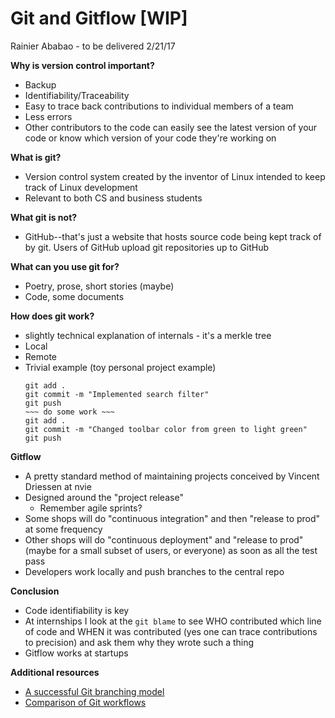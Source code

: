 # Git and Gitflow [WIP]

Rainier Ababao - to be delivered 2/21/17

**Why is version control important?**

- Backup
- Identifiability/Traceability
- Easy to trace back contributions to individual members of a team
- Less errors
- Other contributors to the code can easily see the latest version of your code or know which version of your code they're working on

**What is git?**

- Version control system created by the inventor of Linux intended to keep track of Linux development
- Relevant to both CS and business students

**What git is not?**

- GitHub--that's just a website that hosts source code being kept track of by git. Users of GitHub upload git repositories up to GitHub

**What can you use git for?**

- Poetry, prose, short stories (maybe)
- Code, some documents

**How does git work?**

- slightly technical explanation of internals - it's a merkle tree
- Local
- Remote
- Trivial example (toy personal project example)
	```
	git add .
	git commit -m "Implemented search filter"
	git push
	~~~ do some work ~~~
	git add .
	git commit -m "Changed toolbar color from green to light green"
	git push
	```

**Gitflow**

- A pretty standard method of maintaining projects conceived by Vincent Driessen at nvie
- Designed around the "project release"
  - Remember agile sprints?
- Some shops will do "continuous integration" and then "release to prod" at some frequency
- Other shops will do "continuous deployment" and "release to prod" (maybe for a small subset of users, or everyone) as soon as all the test pass
- Developers work locally and push branches to the central repo

**Conclusion**

- Code identifiability is key
- At internships I look at the `git blame` to see WHO contributed which line of code and WHEN it was contributed (yes one can trace contributions to precision) and ask them why they wrote such a thing
- Gitflow works at startups

**Additional resources**

- [A successful Git branching model](http://nvie.com/posts/a-successful-git-branching-model/)
- [Comparison of Git workflows](https://www.atlassian.com/git/tutorials/comparing-workflows#gitflow-workflow)

